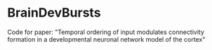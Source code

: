 # BrainDevBursts
Code for paper: "Temporal ordering of input modulates connectivity formation in a developmental neuronal network model of the cortex"

